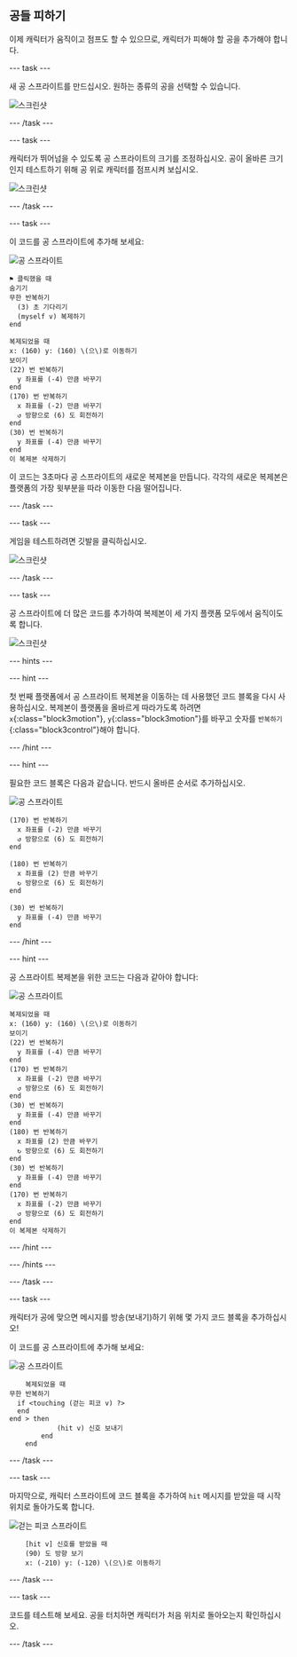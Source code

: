 ## 공들 피하기

이제 캐릭터가 움직이고 점프도 할 수 있으므로, 캐릭터가 피해야 할 공을 추가해야 합니다.

--- task ---

새 공 스프라이트를 만드십시오. 원하는 종류의 공을 선택할 수 있습니다.

![스크린샷](images/dodge-balls.png)

--- /task ---

--- task ---

캐릭터가 뛰어넘을 수 있도록 공 스프라이트의 크기를 조정하십시오. 공이 올바른 크기인지 테스트하기 위해 공 위로 캐릭터를 점프시켜 보십시오.

![스크린샷](images/dodge-ball-resize.png)

--- /task ---

--- task ---

이 코드를 공 스프라이트에 추가해 보세요:

![공 스프라이트](images/ball_sprite.png)

```blocks3
⚑ 클릭했을 때
숨기기
무한 반복하기 
  (3) 초 기다리기
  (myself v) 복제하기
end
```

```blocks3
복제되었을 때
x: (160) y: (160) \(으\)로 이동하기
보이기
(22) 번 반복하기 
  y 좌표를 (-4) 만큼 바꾸기
end
(170) 번 반복하기 
  x 좌표를 (-2) 만큼 바꾸기
  ↺ 방향으로 (6) 도 회전하기
end
(30) 번 반복하기 
  y 좌표를 (-4) 만큼 바꾸기
end
이 복제본 삭제하기
```

이 코드는 3초마다 공 스프라이트의 새로운 복제본을 만듭니다. 각각의 새로운 복제본은 플랫폼의 가장 윗부분을 따라 이동한 다음 떨어집니다.

--- /task ---

--- task ---

게임을 테스트하려면 깃발을 클릭하십시오.

![스크린샷](images/dodge-ball-test.png)

--- /task ---

--- task ---

공 스프라이트에 더 많은 코드를 추가하여 복제본이 세 가지 플랫폼 모두에서 움직이도록 합니다.

![스크린샷](images/dodge-ball-more-motion.png)

--- hints ---


--- hint ---

첫 번째 플랫폼에서 공 스프라이트 복제본을 이동하는 데 사용했던 코드 블록을 다시 사용하십시오. 복제본이 플랫폼을 올바르게 따라가도록 하려면 `x`{:class="block3motion"}, `y`{:class="block3motion"}를 바꾸고 숫자를 `반복하기`{:class="block3control"}해야 합니다.

--- /hint ---

--- hint ---

필요한 코드 블록은 다음과 같습니다. 반드시 올바른 순서로 추가하십시오.

![공 스프라이트](images/ball_sprite.png)

```blocks3
(170) 번 반복하기 
  x 좌표를 (-2) 만큼 바꾸기
  ↺ 방향으로 (6) 도 회전하기
end

(180) 번 반복하기 
  x 좌표를 (2) 만큼 바꾸기
  ↻ 방향으로 (6) 도 회전하기
end

(30) 번 반복하기 
  y 좌표를 (-4) 만큼 바꾸기
end
```

--- /hint ---

--- hint ---

공 스프라이트 복제본을 위한 코드는 다음과 같아야 합니다:

![공 스프라이트](images/ball_sprite.png)

```blocks3
복제되었을 때
x: (160) y: (160) \(으\)로 이동하기
보이기
(22) 번 반복하기 
  y 좌표를 (-4) 만큼 바꾸기
end
(170) 번 반복하기 
  x 좌표를 (-2) 만큼 바꾸기
  ↺ 방향으로 (6) 도 회전하기
end
(30) 번 반복하기 
  y 좌표를 (-4) 만큼 바꾸기
end
(180) 번 반복하기 
  x 좌표를 (2) 만큼 바꾸기
  ↻ 방향으로 (6) 도 회전하기
end
(30) 번 반복하기 
  y 좌표를 (-4) 만큼 바꾸기
end
(170) 번 반복하기 
  x 좌표를 (-2) 만큼 바꾸기
  ↺ 방향으로 (6) 도 회전하기
end
이 복제본 삭제하기
```

--- /hint ---

--- /hints ---

--- /task ---

--- task ---

캐릭터가 공에 맞으면 메시지를 방송(보내기)하기 위해 몇 가지 코드 블록을 추가하십시오!

이 코드를 공 스프라이트에 추가해 보세요:

![공 스프라이트](images/ball_sprite.png)

```blocks3
    복제되었을 때
무한 반복하기 
  if <touching (걷는 피코 v) ?>
  end
end > then
            (hit v) 신호 보내기
        end
    end
```

--- /task ---

--- task ---

마지막으로, 캐릭터 스프라이트에 코드 블록을 추가하여 `hit` 메시지를 받았을 때 시작 위치로 돌아가도록 합니다.

![걷는 피코 스프라이트](images/pico_walking_sprite.png)

```blocks3
    [hit v] 신호를 받았을 때
    (90) 도 방향 보기
    x: (-210) y: (-120) \(으\)로 이동하기
```

--- /task ---

--- task ---

코드를 테스트해 보세요. 공을 터치하면 캐릭터가 처음 위치로 돌아오는지 확인하십시오.

--- /task ---